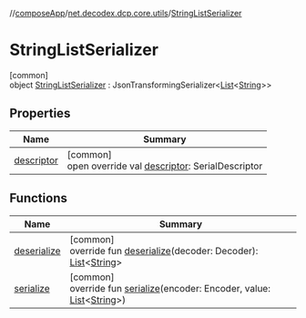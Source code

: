 //[composeApp](../../../index.md)/[net.decodex.dcp.core.utils](../index.md)/[StringListSerializer](index.md)

# StringListSerializer

[common]\
object [StringListSerializer](index.md) : JsonTransformingSerializer&lt;[List](https://kotlinlang.org/api/latest/jvm/stdlib/kotlin.collections/-list/index.html)&lt;[String](https://kotlinlang.org/api/latest/jvm/stdlib/kotlin/-string/index.html)&gt;&gt;

## Properties

| Name | Summary |
|---|---|
| [descriptor](index.md#-329534623%2FProperties%2F-676342820) | [common]<br>open override val [descriptor](index.md#-329534623%2FProperties%2F-676342820): SerialDescriptor |

## Functions

| Name | Summary |
|---|---|
| [deserialize](index.md#42222605%2FFunctions%2F-676342820) | [common]<br>override fun [deserialize](index.md#42222605%2FFunctions%2F-676342820)(decoder: Decoder): [List](https://kotlinlang.org/api/latest/jvm/stdlib/kotlin.collections/-list/index.html)&lt;[String](https://kotlinlang.org/api/latest/jvm/stdlib/kotlin/-string/index.html)&gt; |
| [serialize](index.md#-1981262699%2FFunctions%2F-676342820) | [common]<br>override fun [serialize](index.md#-1981262699%2FFunctions%2F-676342820)(encoder: Encoder, value: [List](https://kotlinlang.org/api/latest/jvm/stdlib/kotlin.collections/-list/index.html)&lt;[String](https://kotlinlang.org/api/latest/jvm/stdlib/kotlin/-string/index.html)&gt;) |

